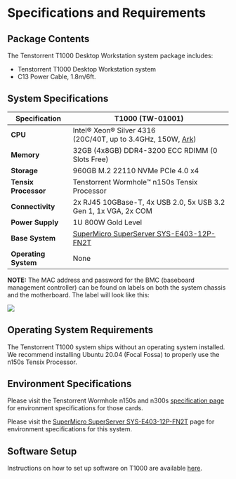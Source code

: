 # Specifications and Requirements

## Package Contents

The Tenstorrent T1000 Desktop Workstation system package includes:

- Tenstorrent T1000 Desktop Workstation system
- C13 Power Cable, 1.8m/6ft.

## System Specifications

| Specification        | T1000 (TW-01001)                                             |
| -------------------- | ------------------------------------------------------------ |
| **CPU**              | Intel® Xeon® Silver 4316<br />(20C/40T, up to 3.4GHz, 150W, [Ark](https://ark.intel.com/content/www/us/en/ark/products/215270/intel-xeon-silver-4316-processor-30m-cache-2-30-ghz.html)) |
| **Memory**           | 32GB (4x8GB) DDR4-3200 ECC RDIMM (0 Slots Free)              |
| **Storage**          | 960GB M.2 22110 NVMe PCIe 4.0 x4                             |
| **Tensix Processor** | Tenstorrent Wormhole™ n150s Tensix Processor                 |
| **Connectivity**     | 2x RJ45 10GBase-T, 4x USB 2.0, 5x USB 3.2 Gen 1, 1x VGA, 2x COM |
| **Power Supply**     | 1U 800W Gold Level                                           |
| **Base System**      | [SuperMicro SuperServer SYS-E403-12P-FN2T](https://www.supermicro.com/en/products/system/IoT/Box_PC/SYS-E403-12P-FN2T) |
| **Operating System** | None                                                         |

**NOTE:** The MAC address and password for the BMC (baseboard management controller) can be found on labels on both the system chassis and the motherboard. The label will look like this:

![](../bmclabel.png)

## Operating System Requirements

The Tenstorrent T1000 system ships without an operating system installed. We recommend installing Ubuntu 20.04 (Focal Fossa) to properly use the n150s Tensix Processor.

## Environment Specifications

Please visit the Tenstorrent Wormhole n150s and n300s [specification page](../../aibs/wormhole/specifications.md) for environment specifications for those cards.

Please visit the [SuperMicro SuperServer SYS-E403-12P-FN2T](https://www.supermicro.com/en/products/system/IoT/Box_PC/SYS-E403-12P-FN2T) page for environment specifications for this system.

## Software Setup

Instructions on how to set up software on T1000 are available [here](https://docs.tenstorrent.com/quickstart.html).